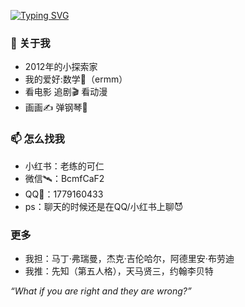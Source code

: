 
[![Typing SVG](https://readme-typing-svg.demolab.com/?lines=ermm...;My+Name+is+lldkr&center=true&font=Lato&size=32&color=0066CC)](https://git.io/typing-svg)


### 👋 关于我  
- 2012年的小探索家
- 我的爱好:数学📐（ermm）
- 看电影 追剧🎬 看动漫 
- 画画✍️ 弹钢琴🎹 


### 📫 怎么找我  
- 小红书：老练的可仁
- 微信🛰️：BcmfCaF2
- QQ🐧：1779160433
- ps：聊天的时候还是在QQ/小红书上聊😈

### 更多
- 我担：马丁·弗瑞曼，杰克·吉伦哈尔，阿德里安·布劳迪
- 我推：先知（第五人格），天马贤三，约翰李贝特


<!-- 小装饰 -->
*“What if you are right and they are wrong?”*


